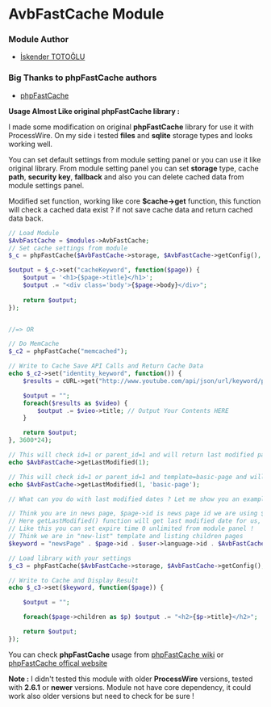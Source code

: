 AvbFastCache Module
====================================
### Module Author

* [İskender TOTOĞLU](http://altivebir.com)

### Big Thanks to **phpFastCache** authors

* [phpFastCache](http://www.phpfastcache.com/)

**Usage Almost Like original phpFastCache library :**

I made some modification on original **phpFastCache** library for use it with ProcessWire. On my side i tested **files** and **sqlite** storage types and looks working well.

You can set default settings from module setting panel or you can use it like original library. From module setting panel you can set **storage** type, cache **path**, **security key**, **fallback** and also you can delete cached data from module settings panel.

Modified set function, working like core **$cache->get** function, this function will check a cached data exist ? if not save cache data and return cached data back.

```php
// Load Module
$AvbFastCache = $modules->AvbFastCache;
// Set cache settings from module
$_c = phpFastCache($AvbFastCache->storage, $AvbFastCache->getConfig(), $AvbFastCache->expire);

$output = $_c->set("cacheKeyword", function($page)) {
    $output = '<h1>{$page->title}</h1>';
    $output .= "<div class='body'>{$page->body}</div>";
    
    return $output;
});


//=> OR

// Do MemCache
$_c2 = phpFastCache("memcached");

// Write to Cache Save API Calls and Return Cache Data
echo $_c2->set("identity_keyword", function()) {
    $results = cURL->get("http://www.youtube.com/api/json/url/keyword/page");

    $output = "";
    foreach($results as $video) {
        $output .= $vieo->title; // Output Your Contents HERE
    }

    return $output;
}, 3600*24);

// This will check id=1 or parent_id=1 and will return last modified page UNIX_TIMESTAMP as result
echo $AvbFastCache->getLastModified(1);

// This will check id=1 or parent_id=1 and template=basic-page and will return last modified page UNIX_TIMESTAMP as result
echo $AvbFastCache->getLastModified(1, 'basic-page');

// What can you do with last modified dates ? Let me show you an example

// Think you are in news page, $page->id is news page id we are using $user->language->id because if we have multi language website
// Here getLastModified() function will get last modified date for us, if news page or children pages have any update new cache data will be created automatically
// Like this you can set expire time 0 unlimited from module panel !
// Think we are in "new-list" template and listing children pages
$keyword = "newsPage" . $page->id . $user->language->id . $AvbFastCache->getLastModified($page->id, 'news-single');

// Load library with your settings
$_c3 = phpFastCache($AvbFastCache->storage, $AvbFastCache->getConfig(), $AvbFastCache->expire);

// Write to Cache and Display Result
echo $_c3->set($keyword, function($page)) {

    $output = "";

    foreach($page->children as $p) $output .= "<h2>{$p->title}</h2>";

    return $output;
});

```

You can check **phpFastCache** usage from [phpFastCache wiki](https://github.com/khoaofgod/phpFastCache/wiki) or [phpFastCache offical website](http://www.phpfastcache.com/#example)

**Note :** I didn't tested this module with older **ProcessWire** versions, tested with **2.6.1** or **newer** versions. Module not have core dependency, it could work also older versions but need to check for be sure !